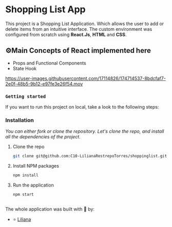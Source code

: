 # Shopping List App

This project is a Shopping List Application. Which allows the user to add or delete items from an intuitive interface.
The custom environment was configured from scratch using **React.Js**, **HTML** and **CSS**.


## ⚙Main Concepts of React implemented here

- Props and Functional Components
- State Hook




https://user-images.githubusercontent.com/17114826/174714537-8bdcfaf7-2e0f-48b5-9b12-e97fe3e26f54.mov



### `Getting started`

If you want to run this project on local, take a look to the following steps:


### Installation 

_You can either fork or clone the repository. Let's clone the repo, and install all the dependencies of the project._

1. Clone the repo
   ```sh
   git clone git@github.com:C10-LilianaRestrepoTorres/shoppinglist.git
   ```
2. Install NPM packages
   ```sh
   npm install
   ```
3. Run the application
   ```sh
   npm start
   ```

## 
The whole application was built with 💚 by:
- ⭐ [Liliana](https://github.com/LilianaRestrepoTorres)
